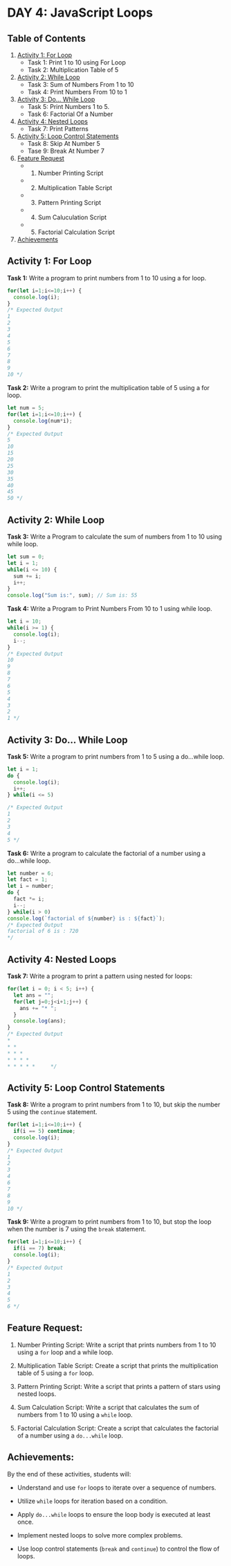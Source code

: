 # DAY 4: JavaScript Loops

## Table of Contents

1. [Activity 1: For Loop](#activity-1-for-loop)
   - Task 1: Print 1 to 10 using For Loop
   - Task 2: Multiplication Table of 5
2. [Activity 2: While Loop](#activity-2-while-loop)
   - Task 3: Sum of Numbers From 1 to 10
   - Task 4: Print Numbers From 10 to 1
3. [Activity 3: Do... While Loop](#activity-3-do-while-loop)
   - Task 5: Print Numbers 1 to 5.
   - Task 6: Factorial Of a Number
4. [Activity 4: Nested Loops](#activity-4-nested-loops)
   - Task 7: Print Patterns
5. [Activity 5: Loop Control Statements](#activity-5-loop-control-statements)
   - Task 8: Skip At Number 5
   - Tase 9: Break At Number 7
6. [Feature Request](#feature-request)
   - 1. Number Printing Script
   - 2. Multiplication Table Script
   - 3. Pattern Printing Script
   - 4. Sum Caluculation Script
   - 5. Factorial Calculation Script
7. [Achievements](#achievements)

## Activity 1: For Loop

**Task 1:** Write a program to print numbers from 1 to 10 using a for loop.

```javascript
for(let i=1;i<=10;i++) {
  console.log(i);
}
/* Expected Output
1
2
3
4
5
6
7
8
9
10 */
```

**Task 2:** Write a program to print the multiplication table of 5 using a for loop.

```javascript
let num = 5;
for(let i=1;i<=10;i++) {
  console.log(num*i);
}
/* Expected Output 
5
10
15
20
25
30
35
40
45
50 */
```

## Activity 2: While Loop

**Task 3:** Write a Program to calculate the sum of numbers from 1 to 10 using while loop.

```javascript
let sum = 0;
let i = 1;
while(i <= 10) {
  sum += i;
  i++;
}
console.log("Sum is:", sum); // Sum is: 55
```

**Task 4:** Write a Program to Print Numbers From 10 to 1 using while loop.

```javascript
let i = 10;
while(i >= 1) {
  console.log(i);
  i--;
}
/* Expected Output
10
9
8
7
6
5
4
3
2
1 */
```

## Activity 3: Do... While Loop

**Task 5:** Write a program to print numbers from 1 to 5 using a do...while loop.

```javascript
let i = 1;
do {
  console.log(i);
  i++;
} while(i <= 5)

/* Expected Output
1
2
3
4
5 */
```

**Task 6:** Write a program to calculate the factorial of a number using a do...while loop.

```javascript
let number = 6;
let fact = 1;
let i = number;
do {
  fact *= i;
  i--;
} while(i > 0)
console.log(`factorial of ${number} is : ${fact}`);
/* Expected Output 
factorial of 6 is : 720
*/
```

## Activity 4: Nested Loops

**Task 7:** Write a program to print a pattern using nested for loops:

```javascript
for(let i = 0; i < 5; i++) {
  let ans = "";
  for(let j=0;j<i+1;j++) {
    ans += "* ";
  }
  console.log(ans);
}
/* Expected Output
* 
* * 
* * * 
* * * * 
* * * * *     */
```

## Activity 5: Loop Control Statements

**Task 8:** Write a program to print numbers from 1 to 10, but skip the number 5 using the `continue` statement.

```javascript
for(let i=1;i<=10;i++) {
  if(i == 5) continue;
  console.log(i);
}
/* Expected Output
1
2
3
4
6
7
8
9
10 */
```

**Task 9:** Write a program to print numbers from 1 to 10, but stop the loop when the number is 7 using the `break` statement.

```javascript
for(let i=1;i<=10;i++) {
  if(i == 7) break;
  console.log(i);
}
/* Expected Output 
1
2
3
4
5
6 */
```

## Feature Request:

1. Number Printing Script: Write a script that prints numbers from 1 to 10 using a `for` loop and a while loop.

2. Multiplication Table Script: Create a script that prints the multiplication table of 5 using a `for` loop.

3. Pattern Printing Script: Write a script that prints a pattern of stars using nested loops.

4. Sum Calculation Script: Write a script that calculates the sum of numbers from 1 to 10 using a `while` loop.

5. Factorial Calculation Script: Create a script that calculates the factorial of a number using a `do...while` loop.

## Achievements:

By the end of these activities, students will:

- Understand and use `for` loops to iterate over a sequence of numbers.

- Utilize `while` loops for iteration based on a condition.

- Apply `do...while` loops to ensure the loop body is executed at least once.

- Implement nested loops to solve more complex problems.

- Use loop control statements (`break` and `continue`) to control the flow of loops.
